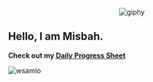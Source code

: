 <div align="center">

![giphy](https://user-images.githubusercontent.com/125558428/219856587-97490143-4968-460f-9bf2-8fa97d91a9e7.gif)

</div>

## Hello, I am Misbah.

**Check out my [Daily Progress Sheet](https://github.com/wsamio/Progress-Sheet)**

<p align="left"> <img src="https://komarev.com/ghpvc/?username=wsamio&label=Profile%20views&color=0e75b6&style=for-the-badge" alt="wsamio" /> </p>

